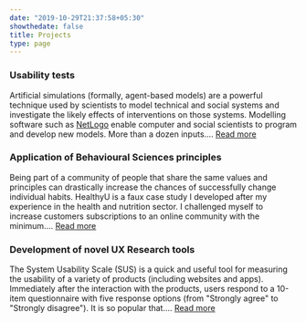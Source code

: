 ```yaml
---
date: "2019-10-29T21:37:58+05:30"
showthedate: false
title: Projects
type: page
---
```


### Usability tests

Artificial simulations (formally, agent-based models) are a powerful technique used by scientists to model technical and social systems and investigate the likely effects of interventions on those systems. Modelling software such as [NetLogo](https://ccl.northwestern.edu/netlogo/) enable computer and social scientists to program and develop new models. More than a dozen inputs.... [Read more](/projects/case_study_MeatNet)

### Application of Behavioural Sciences principles

Being part of a community of people that share the same values and principles can drastically increase the chances of successfully change individual habits. HealthyU is a faux case study I developed after my experience in the health and nutrition sector. I challenged myself to increase customers subscriptions to an online community with the minimum.... [Read more](/projects/case_study_pricing_plans)

### Development of novel UX Research tools

The System Usability Scale (SUS) is a quick and useful tool for measuring the usability of a variety of products (including websites and apps). Immediately after the interaction with the products, users respond to a 10-item questionnaire with five response options (from "Strongly agree" to "Strongly disagree"). It is so popular that.... [Read more](/projects/case_study_SUS)